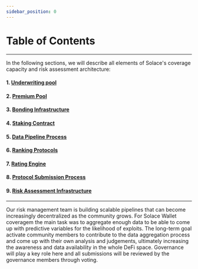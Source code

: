 ```yaml
---
sidebar_position: 0
---
```


# Table of Contents
---
In the following sections, we will describe all elements of Solace's coverage capacity and risk assessment architecture:

#### 1. [Underwriting pool](underwriting-pool)
#### 2. [Premium Pool](premium-pool)
#### 3. [Bonding Infrastructure](bonding-infrastructure)
#### 4. [Staking Contract](staking-contract)
#### 5. [Data Pipeline Process](data-pipeline)
#### 6. [Ranking Protocols](ranking-protocols)
#### 7. [Rating Engine](rating-engine)
#### 8. [Protocol Submission Process](protocol-submissions)
#### 9. [Risk Assessment Infrastructure](risk-assessment-infra)
---
Our risk management team is building scalable pipelines that can become increasingly decentralized as the community grows. For Solace Wallet coveragem the main task was to aggregate enough data to be able to come up with predictive variables for the likelihood of exploits. The long-term goal activate community members to contribute to the data aggregation process and come up with their own analysis and judgements, ultimately increasing the awareness and data availability in the whole DeFi space. Governance will play a key role here and all submissions will be reviewed by the governance members through voting.